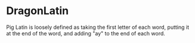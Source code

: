 # DragonLatin

Pig Latin is loosely defined as taking the first letter of each word, putting it at the end of the word, and adding "ay" to the end of each word.
